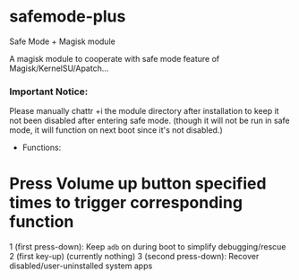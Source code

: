 # safemode-plus

Safe Mode + Magisk module

A magisk module to cooperate with safe mode feature of Magisk/KernelSU/Apatch...

### Important Notice:
Please manually chattr +i the module directory after installation
to keep it not been disabled after entering safe mode. (though it will not be
run in safe mode, it will function on next boot since it's not disabled.)

- Functions:
# Press Volume up button specified times to trigger corresponding function
1 (first press-down):
 Keep `adb` on during boot to simplify debugging/rescue
2 (first key-up)
 (currently nothing)
3 (second press-down):
 Recover disabled/user-uninstalled system apps
